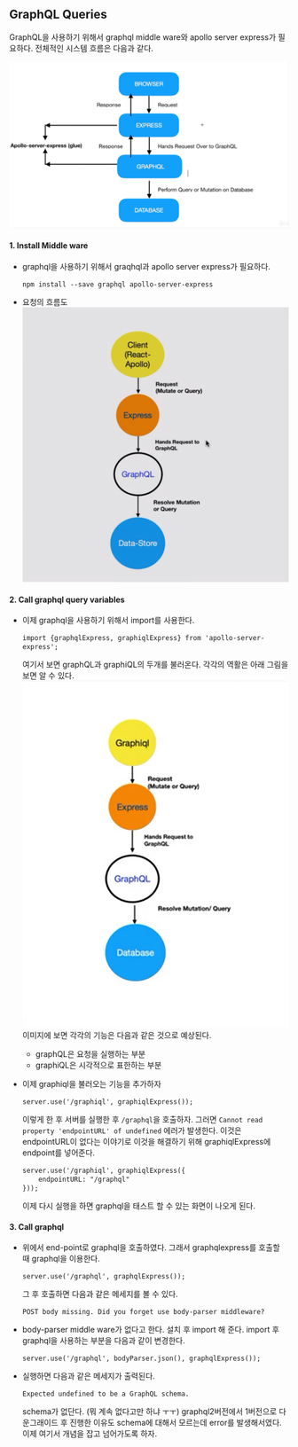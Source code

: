 ## GraphQL Queries

GraphQL을 사용하기 위해서 graphql middle ware와 apollo server express가 필요하다. 전체적인 시스템 흐름은 다음과 같다.

![](Images/ApolloService/step02.png)

#### 1. Install Middle ware

- graphql을 사용하기 위해서 graqhql과 apollo server express가 필요하다.

  ```
  npm install --save graphql apollo-server-express
  ```

- 요청의 흐름도
  ![](Images/ApolloService/step03.png)

#### 2. Call graphql query variables

- 이제 graphql을 사용하기 위해서 import를 사용한다.

  ```
  import {graphqlExpress, graphiqlExpress} from 'apollo-server-express';
  ```

  여기서 보면 graphQL과 graphiQL의 두개를 불러온다. 각각의 역활은 아래 그림을 보면 알 수 있다.
  ![](Images/ApolloService/step04.png)
  이미지에 보면 각각의 기능은 다음과 같은 것으로 예상된다.

  - graphQL은 요청을 실행하는 부분
  - graphiQL은 시각적으로 표한하는 부분

- 이제 graphiql을 불러오는 기능을 추가하자

  ```
  server.use('/graphiql', graphiqlExpress());
  ```

  이렇게 한 후 서버를 실행한 후 `/graphql`을 호출하자.
  그러면 `Cannot read property 'endpointURL' of undefined` 에러가 발생한다. 이것은 endpointURL이 없다는 이야기로 이것을 해결하기 위해 graphiqlExpress에 endpoint를 넣어준다.

  ```
  server.use('/graphiql', graphiqlExpress({
      endpointURL: "/graphql"
  }));
  ```

  이제 다시 실행을 하면 graphql을 태스트 할 수 있는 화면이 나오게 된다.

  [^편집자주]: 버전 1의 경우 이와같은 방식으로 호출이 되었지만 2버전의 경우는 호출 방식이 변경되었다. 그에 대한 내용은 [다음](https://medium.com/@jeffrey.allen.lewis/graphql-migrating-from-apollo-server-express-1-0-to-2-0-be80f5c61bee)을 참조하도록 하자. 

#### 3. Call graphql

- 위에서 end-point로 graphql을 호출하였다. 그래서 graphqlexpress를 호출할 때 graphql을 이용한다.

  ```
  server.use('/graphql', graphqlExpress());
  ```

  그 후 호출하면 다음과 같은 메세지를 볼 수 있다.

  ```
  POST body missing. Did you forget use body-parser middleware?
  ```

- body-parser middle ware가 없다고 한다. 설치 후 import 해 준다. import 후 graphql을 사용하는 부분을 다음과 같이 변경한다.

  ```
  server.use('/graphql', bodyParser.json(), graphqlExpress());
  ```

- 실행하면 다음과 같은 메세지가 출력된다.

  ```
  Expected undefined to be a GraphQL schema.
  ```

  schema가 없단다. (뭐 계속 없다고만 하냐 ㅜㅜ) graphql2버전에서 1버전으로 다운그래이드 후 진행한 이유도 schema에 대해서 모르는데 error를 발생해서였다. 이제 여기서 개념을 잡고 넘어가도록 하자.
